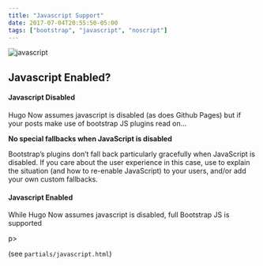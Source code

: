 ```yaml
---
title: "Javascript Support"
date: 2017-07-04T20:55:50-05:00
tags: ["bootstrap", "javascript", "noscript"]
---
```


<div class="well content-header">
    <img src="/images/javascript.svg" alt="javascript"  />
</div>

<!--more-->

## Javascript Enabled?

<noscript>
    <div class="bd-callout bd-callout-warning">
        <h4>Javascript Disabled</h4>
        <p>Hugo Now assumes javascript is disabled (as does Github Pages) but if your posts make use of bootstrap JS plugins read on...</p>
        <strong>No special fallbacks when JavaScript is disabled</strong>
        <p>Bootstrap’s plugins don’t fall back particularly gracefully when JavaScript is disabled. If you care about the user experience in this case, use <noscript> to explain the situation (and how to re-enable JavaScript) to your users, and/or add your own custom fallbacks.
        </p>
    </div>
</noscript>

<div id="js-enabled-msg" class="bd-callout bd-callout-success js-enabled">
    <h4>Javascript Enabled</h4>
    <p>While Hugo Now assumes javascript is disabled, full Bootstrap JS is supported</p>p>
    <p>(see <code>partials/javascript.html</code>)</p>
</div>

<!-- jQuery not loaded yet -->
<script type="text/javascript">
    var element = document.getElementById('js-enabled-msg')
    element.style.display = 'block';
</script>